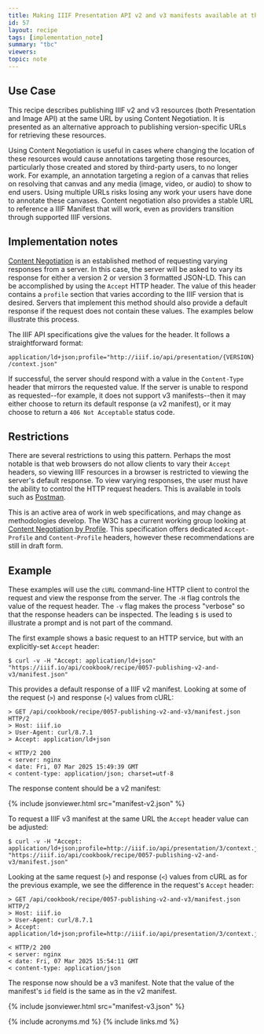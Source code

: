 ```yaml
---
title: Making IIIF Presentation API v2 and v3 manifests available at the same URL
id: 57
layout: recipe
tags: [implementation_note]
summary: "tbc"
viewers:
topic: note
---
```



## Use Case

This recipe describes publishing IIIF v2 and v3 resources (both Presentation and Image API) at the same URL by using
Content Negotiation. It is presented as an alternative approach to publishing version-specific URLs for retrieving 
these resources.

Using Content Negotiation is useful in cases where changing the location of these resources would cause annotations 
targeting those resources, particularly those created and stored by third-party users, to no longer work. For example, 
an annotation targeting a region of a canvas that relies on resolving that canvas and any media (image, video, or audio)
to show to end users. Using multiple URLs risks losing any work your users have done to annotate these canvases. Content
negotiation also provides a stable URL to reference a IIIF Manifest that will work, even as providers transition through 
supported IIIF versions.

## Implementation notes

[Content Negotiation](https://developer.mozilla.org/en-US/docs/Web/HTTP/Content_negotiation) is an established method of requesting varying responses from a server. In this case, the server will
be asked to vary its response for either a version 2 or version 3 formatted JSON-LD. This can be accomplished by using
the `Accept` HTTP header. The value of this header contains a `profile` section that varies according to the IIIF 
version that is desired. Servers that implement this method should also provide a default response 
if the request does not contain these values. The examples below illustrate this process.

The IIIF API specifications give the values for the header. It follows a straightforward format:

`application/ld+json;profile="http://iiif.io/api/presentation/{VERSION}/context.json"`

If successful, the server should respond with a value in the `Content-Type` header that mirrors
the requested value. If the server is unable to respond as requested--for example, it does not support v3
manifests--then it may either choose to return its default response (a v2 manifest), or it may choose to return a
`406 Not Acceptable` status code. 

## Restrictions

There are several restrictions to using this pattern. Perhaps the most notable is that web browsers do
not allow clients to vary their `Accept` headers, so viewing IIIF resources in a browser is restricted to viewing 
the server's default response. To view varying responses, the user must have the ability to control the HTTP request 
headers. This is available in tools such as [Postman](https://www.postman.com/).

This is an active area of work in web specifications, and may change as methodologies develop. The W3C has a current 
working group looking at [Content Negotiation by Profile](https://www.w3.org/TR/2019/WD-dx-prof-conneg-20191126/). 
This specification offers dedicated `Accept-Profile` and `Content-Profile` headers, however these recommendations are
still in draft form.

## Example

These examples will use the `cURL` command-line HTTP client to control the request and view the response from
the server. The `-H` flag controls the value of the request header. The `-v` flag makes the process "verbose" so
that the response headers can be inspected. The leading `$` is used to illustrate a prompt and is not part of the command.

The first example shows a basic request to an HTTP service, but with an explicitly-set `Accept` header:

    $ curl -v -H "Accept: application/ld+json" "https://iiif.io/api/cookbook/recipe/0057-publishing-v2-and-v3/manifest.json"

This provides a default response of a IIIF v2 manifest. Looking at some of the request (`>`) and response (`<`) values from cURL:

    > GET /api/cookbook/recipe/0057-publishing-v2-and-v3/manifest.json HTTP/2
    > Host: iiif.io
    > User-Agent: curl/8.7.1
    > Accept: application/ld+json

    < HTTP/2 200
    < server: nginx
	< date: Fri, 07 Mar 2025 15:49:39 GMT
    < content-type: application/json; charset=utf-8    

The response content should be a v2 manifest:

{% include jsonviewer.html src="manifest-v2.json" %}

To request a IIIF v3 manifest at the same URL the `Accept` header value can be adjusted:

    $ curl -v -H "Accept: application/ld+json;profile=http://iiif.io/api/presentation/3/context.json" "https://iiif.io/api/cookbook/recipe/0057-publishing-v2-and-v3/manifest.json"

Looking at the same request (`>`) and response (`<`) values from cURL as for the previous example, we see the difference in the request's `Accept` header:

    > GET /api/cookbook/recipe/0057-publishing-v2-and-v3/manifest.json HTTP/2
    > Host: iiif.io
    > User-Agent: curl/8.7.1
    > Accept: application/ld+json;profile=http://iiif.io/api/presentation/3/context.json

    < HTTP/2 200
    < server: nginx
	< date: Fri, 07 Mar 2025 15:54:11 GMT
	< content-type: application/json

The response now should be a v3 manifest. Note that the value of the manifest's `id` field is the same as in the v2 manifest.

{% include jsonviewer.html src="manifest-v3.json" %}

{% include acronyms.md %}
{% include links.md %}

